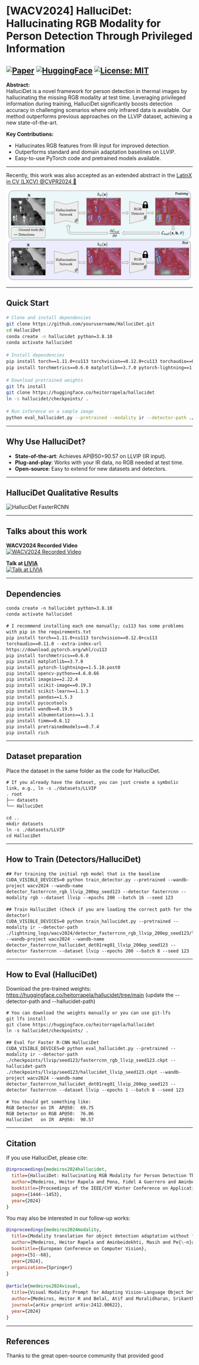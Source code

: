 # [WACV2024] HalluciDet: Hallucinating RGB Modality for Person Detection Through Privileged Information

[![Paper](https://img.shields.io/badge/Paper-WACV2024-blue)](https://openaccess.thecvf.com/content/WACV2024/html/Medeiros_HalluciDet_Hallucinating_RGB_Modality_for_Person_Detection_Through_Privileged_Information_WACV_2024_paper.html)
[![HuggingFace](https://img.shields.io/badge/Model-HuggingFace-orange)](https://huggingface.co/heitorrapela/hallucidet)
[![License: MIT](https://img.shields.io/badge/License-MIT-yellow.svg)](https://opensource.org/licenses/MIT)
---

**Abstract:**  
HalluciDet is a novel framework for person detection in thermal images by hallucinating the missing RGB modality at test time. Leveraging privileged information during training, HalluciDet significantly boosts detection accuracy in challenging scenarios where only infrared data is available. Our method outperforms previous approaches on the LLVIP dataset, achieving a new state-of-the-art.

**Key Contributions:**
- Hallucinates RGB features from IR input for improved detection.
- Outperforms standard and domain adaptation baselines on LLVIP.
- Easy-to-use PyTorch code and pretrained models available.

---

Recently, this work was also accepted as an extended abstract in the [LatinX in CV (LXCV) @CVPR2024 🔗](https://www.latinxinai.org/cvpr-2024)

![HalluciDet Model](./resources/hallucidet.png)

---

## Quick Start

```bash
# Clone and install dependencies
git clone https://github.com/yourusername/HalluciDet.git
cd HalluciDet
conda create -n hallucidet python=3.8.10
conda activate hallucidet

# Install dependencies
pip install torch==1.11.0+cu113 torchvision==0.12.0+cu113 torchaudio==0.11.0 --extra-index-url https://download.pytorch.org/whl/cu113
pip install torchmetrics==0.6.0 matplotlib==3.7.0 pytorch-lightning==1.5.10.post0 opencv-python==4.6.0.66 imageio==2.22.4 scikit-image==0.19.3 scikit-learn==1.1.3 pandas==1.5.3 pycocotools wandb==0.19.5 albumentations==1.3.1 timm==0.6.12 pretrainedmodels==0.7.4 rich

# Download pretrained weights
git lfs install
git clone https://huggingface.co/heitorrapela/hallucidet
ln -s hallucidet/checkpoints/ .

# Run inference on a sample image
python eval_hallucidet.py --pretrained --modality ir --detector-path ./checkpoints/llvip/seed123/fasterrcnn_rgb_llvip_seed123.ckpt --hallucidet-path ./checkpoints/llvip/seed123/hallucidet_llvip_seed123.ckpt --dataset llvip --epochs 1 --batch 1 --seed 123
```

---

## Why Use HalluciDet?

- **State-of-the-art**: Achieves AP@50=90.57 on LLVIP (IR input).
- **Plug-and-play**: Works with your IR data, no RGB needed at test time.
- **Open-source**: Easy to extend for new datasets and detectors.

---

## HalluciDet Qualitative Results

![HalluciDet FasterRCNN](./resources/test_batch.gif)

---

## Talks about this work

**WACV2024 Recorded Video**  
[![WACV2024 Recorded Video](https://img.youtube.com/vi/BEFi_zkG8Yc/0.jpg)](https://www.youtube.com/watch?v=BEFi_zkG8Yc)

**Talk at [LIVIA](https://liviamtl.ca/)**  
[![Talk at LIVIA](https://img.youtube.com/vi/spH6mHMHapw/0.jpg)](https://youtu.be/spH6mHMHapw)

---

## Dependencies

    conda create -n hallucidet python=3.8.10
    conda activate hallucidet

    # I recommend installing each one manually; cu113 has some problems with pip in the requirements.txt
    pip install torch==1.11.0+cu113 torchvision==0.12.0+cu113 torchaudio==0.11.0 --extra-index-url https://download.pytorch.org/whl/cu113
    pip install torchmetrics==0.6.0
    pip install matplotlib==3.7.0
    pip install pytorch-lightning==1.5.10.post0
    pip install opencv-python==4.6.0.66
    pip install imageio==2.22.4
    pip install scikit-image==0.19.3
    pip install scikit-learn==1.1.3
    pip install pandas==1.5.3
    pip install pycocotools
    pip install wandb==0.19.5
    pip install albumentations==1.3.1
    pip install timm==0.6.12
    pip install pretrainedmodels==0.7.4
    pip install rich

---

## Dataset preparation

Place the dataset in the same folder as the code for HalluciDet.

    # If you already have the dataset, you can just create a symbolic link, e.g., ln -s ./datasets/LLVIP
    . root
    ├── datasets
    └── HalluciDet

    cd ..
    mkdir datasets
    ln -s ./datasets/LLVIP 
    cd HalluciDet

---

## How to Train (Detectors/HalluciDet)

    ## For training the initial rgb model that is the baseline
    CUDA_VISIBLE_DEVICES=0 python train_detector.py --pretrained --wandb-project wacv2024 --wandb-name detector_fasterrcnn_rgb_llvip_200ep_seed123 --detector fasterrcnn --modality rgb --dataset llvip --epochs 200 --batch 16 --seed 123

    ## Train HalluciDet (Check if you are loading the correct path for the detector)
    CUDA_VISIBLE_DEVICES=0 python train_hallucidet.py --pretrained --modality ir --detector-path ./lightning_logs/wacv2024/detector_fasterrcnn_rgb_llvip_200ep_seed123/llvip_rgb_fasterrcnn/best.ckpt --wandb-project wacv2024 --wandb-name detector_fasterrcnn_hallucidet_det01reg01_llvip_200ep_seed123 --detector fasterrcnn --dataset llvip --epochs 200 --batch 8 --seed 123

---

## How to Eval (HalluciDet)

Download the pre-trained weights: https://huggingface.co/heitorrapela/hallucidet/tree/main (update the --detector-path and --hallucidet-path)

    # You can download the weights manually or you can use git-lfs
    git lfs install
    git clone https://huggingface.co/heitorrapela/hallucidet
    ln -s hallucidet/checkpoints/ .

    ## Eval for Faster R-CNN HalluciDet
    CUDA_VISIBLE_DEVICES=0 python eval_hallucidet.py --pretrained --modality ir --detector-path ./checkpoints/llvip/seed123/fasterrcnn_rgb_llvip_seed123.ckpt --hallucidet-path ./checkpoints/llvip/seed123/hallucidet_llvip_seed123.ckpt --wandb-project wacv2024 --wandb-name detector_fasterrcnn_hallucidet_det01reg01_llvip_200ep_seed123 --detector fasterrcnn --dataset llvip --epochs 1 --batch 8 --seed 123

    # You should get something like:
    RGB Detector on IR  AP@50:  69.75
    RGB Detector on RGB AP@50:  76.86
    HalluciDet   on IR  AP@50:  90.57

---

## Citation

If you use HalluciDet, please cite:

```bibtex
@inproceedings{medeiros2024hallucidet,
  title={HalluciDet: Hallucinating RGB Modality for Person Detection Through Privileged Information},
  author={Medeiros, Heitor Rapela and Pena, Fidel A Guerrero and Aminbeidokhti, Masih and Dubail, Thomas and Granger, Eric and Pedersoli, Marco},
  booktitle={Proceedings of the IEEE/CVF Winter Conference on Applications of Computer Vision},
  pages={1444--1453},
  year={2024}
}
```

You may also be interested in our follow-up works:

```bibtex
@inproceedings{medeiros2024modality,
  title={Modality translation for object detection adaptation without forgetting prior knowledge},
  author={Medeiros, Heitor Rapela and Aminbeidokhti, Masih and Pe{\~n}a, Fidel Alejandro Guerrero and Latortue, David and Granger, Eric and Pedersoli, Marco},
  booktitle={European Conference on Computer Vision},
  pages={51--68},
  year={2024},
  organization={Springer}
}

@article{medeiros2024visual,
  title={Visual Modality Prompt for Adapting Vision-Language Object Detectors},
  author={Medeiros, Heitor R and Belal, Atif and Muralidharan, Srikanth and Granger, Eric and Pedersoli, Marco},
  journal={arXiv preprint arXiv:2412.00622},
  year={2024}
}
```

---

## References

Thanks to the great open-source community that provided good